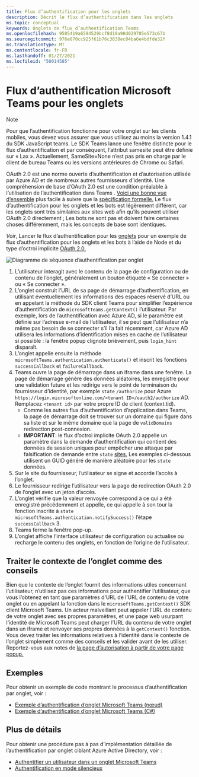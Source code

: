 ```yaml
---
title: Flux d’authentification pour les onglets
description: Décrit le flux d’authentification dans les onglets
ms.topic: conceptual
keywords: Onglets de flux d’authentification Teams
ms.openlocfilehash: 9505419a6594529bcf8d19a90d029705e573c67b
ms.sourcegitcommit: 976e870cc925f61b76c3830ec04ba6e4bdfde32f
ms.translationtype: MT
ms.contentlocale: fr-FR
ms.lasthandoff: 01/27/2021
ms.locfileid: "50014585"
---
```

# <a name="microsoft-teams-authentication-flow-for-tabs"></a>Flux d’authentification Microsoft Teams pour les onglets

> [!Note]
> Pour que l’authentification fonctionne pour votre onglet sur les clients mobiles, vous devez vous assurer que vous utilisez au moins la version 1.4.1 du SDK JavaScript teams.
> Le SDK Teams lance une fenêtre distincte pour le flux d’authentification et par conséquent, l’attribut samesite peut être définie sur « Lax ». Actuellement, SameSite=None n’est pas pris en charge par le client de bureau Teams ou les versions antérieures de Chrome ou Safari.

OAuth 2.0 est une norme ouverte d’authentification et d’autorisation utilisée par Azure AD et de nombreux autres fournisseurs d’identité. Une compréhension de base d’OAuth 2.0 est une condition préalable à l’utilisation de l’authentification dans Teams . [Voici une bonne vue d’ensemble](https://aaronparecki.com/oauth-2-simplified/) plus facile à suivre que la [spécification formelle.](https://oauth.net/2/) Le flux d’authentification pour les onglets et les bots est légèrement différent, car les onglets sont très similaires aux sites web afin qu’ils peuvent utiliser OAuth 2.0 directement ; Les bots ne sont pas et doivent faire certaines choses différemment, mais les concepts de base sont identiques.

*Voir*, Lancer le flux d’authentification pour les [onglets](~/tabs/how-to/authentication/auth-tab-aad.md#initiate-authentication-flow) pour un exemple de flux d’authentification pour les onglets et les bots à l’aide de Node et du type d’octroi implicite [OAuth 2.0.](https://oauth.net/2/grant-types/implicit/)

![Diagramme de séquence d’authentification par onglet](~/assets/images/authentication/tab_auth_sequence_diagram.png)

1. L’utilisateur interagit avec le contenu de la page de configuration ou de contenu de l’onglet, généralement un bouton étiqueté « Se connecter » ou « Se connecter ».
2. L’onglet construit l’URL de sa page de démarrage d’authentification, en utilisant éventuellement les informations des espaces réservé d’URL ou en appelant la méthode du SDK client Teams pour simplifier l’expérience d’authentification de `microsoftTeams.getContext()` l’utilisateur. Par exemple, lors de l’authentification avec Azure AD, si le paramètre est définie sur l’adresse e-mail de l’utilisateur, il se peut que l’utilisateur n’a même pas besoin de se connecter s’il l’a fait récemment, car Azure AD utilisera les informations d’identification mises en cache de l’utilisateur si possible : la fenêtre popup clignote brièvement, puis `login_hint` disparaît.
3. L’onglet appelle ensuite la méthode `microsoftTeams.authentication.authenticate()` et inscrit les fonctions `successCallback` et `failureCallback`.
4. Teams ouvre la page de démarrage dans un iframe dans une fenêtre. La page de démarrage génère des données aléatoires, les enregistre pour une validation future et les redirige vers le point de terminaison du fournisseur d’identité, par exemple `state` `/authorize` pour Azure `https://login.microsoftonline.com/<tenant ID>/oauth2/authorize` AD. Remplacez `<tenant id>` par votre propre ID de client (context.tid).
    * Comme les autres flux d’authentification d’application dans Teams, la page de démarrage doit se trouver sur un domaine qui figure dans sa liste et sur le même domaine que la page de `validDomains` redirection post-connexion.
    * **IMPORTANT**: le flux d’octroi implicite OAuth 2.0 appelle un paramètre dans la demande d’authentification qui contient des données de session uniques pour empêcher une attaque par falsification de demande entre `state` [sites.](https://en.wikipedia.org/wiki/Cross-site_request_forgery) Les exemples ci-dessous utilisent un GUID généré de manière aléatoire pour les `state` données.
5. Sur le site du fournisseur, l’utilisateur se signe et accorde l’accès à l’onglet.
6. Le fournisseur redirige l’utilisateur vers la page de redirection OAuth 2.0 de l’onglet avec un jeton d’accès.
7. L’onglet vérifie que la valeur renvoyée correspond à ce qui a été enregistré précédemment et appelle, ce qui appelle à son tour la fonction inscrite à `state` `microsoftTeams.authentication.notifySuccess()` l’étape `successCallback` 3.
8. Teams ferme la fenêtre pop-up.
9. L’onglet affiche l’interface utilisateur de configuration ou actualise ou recharge le contenu des onglets, en fonction de l’origine de l’utilisateur.

## <a name="treat-tab-context-as-hints"></a>Traiter le contexte de l’onglet comme des conseils

Bien que le contexte de l’onglet fournit des informations utiles concernant l’utilisateur, n’utilisez pas ces informations pour authentifier l’utilisateur, que vous l’obtenez en tant que paramètres d’URL de l’URL de contenu de votre onglet ou en appelant la fonction dans le `microsoftTeams.getContext()` SDK client Microsoft Teams. Un acteur malveillant peut appeler l’URL de contenu de votre onglet avec ses propres paramètres, et une page web usurpant l’identité de Microsoft Teams peut charger l’URL du contenu de votre onglet dans un iframe et renvoyer ses propres données à la `getContext()` fonction. Vous devez traiter les informations relatives à l’identité dans le contexte de l’onglet simplement comme des conseils et les valider avant de les utiliser. Reportez-vous aux notes de [la page d’autorisation à partir de votre page popup.](~/tabs/how-to/authentication/auth-tab-aad.md#navigate-to-the-authorization-page-from-your-popup-page)

## <a name="samples"></a>Exemples

Pour obtenir un exemple de code montrant le processus d’authentification par onglet, voir :

* [Exemple d’authentification d’onglet Microsoft Teams (nœud)](https://github.com/OfficeDev/microsoft-teams-sample-complete-node)
* [Exemple d’authentification d’onglet Microsoft Teams (C#)](https://github.com/OfficeDev/microsoft-teams-sample-complete-csharp)

## <a name="more-details"></a>Plus de détails

Pour obtenir une procédure pas à pas d’implémentation détaillée de l’authentification par onglet ciblant Azure Active Directory, voir :

* [Authentifier un utilisateur dans un onglet Microsoft Teams](~/tabs/how-to/authentication/auth-tab-AAD.md)
* [Authentification en mode silencieux](~/tabs/how-to/authentication/auth-silent-AAD.md)
